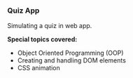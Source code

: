 ### Quiz App

Simulating a quiz in web app.


**Special topics covered:**

- Object Oriented Programming (OOP)
- Creating and handling DOM elements
- CSS animation
